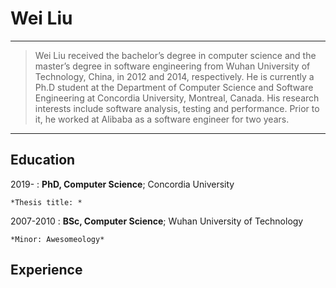 Wei Liu
============

----

> Wei Liu received the bachelor’s degree in computer science and the master’s degree in software engineering from Wuhan University of Technology, China, in 2012 and 2014, 
> respectively. He is currently a Ph.D student at the Department of Computer Science and Software Engineering at Concordia University, Montreal, Canada. His research interests 
> include software analysis, testing and performance. Prior to it, he worked at Alibaba as a software engineer for two years.

----

Education
---------

2019- 
:   **PhD, Computer Science**; Concordia University

    *Thesis title: *

2007-2010
:   **BSc, Computer Science**; Wuhan University of Technology

    *Minor: Awesomeology*


Experience
---------
